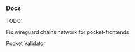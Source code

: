 ### Docs

TODO:

Fix wireguard chains network for pocket-frontends

[Pocket Validator](README_POKT.md) </br>
